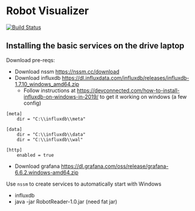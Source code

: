 # Robot Visualizer

[![Build Status](https://travis-ci.org/Team488/SimpleVisualizer.svg?branch=master)](https://travis-ci.org/Team488/SimpleVisualizer)

## Installing the basic services on the drive laptop

Download pre-reqs:
- Download nssm https://nssm.cc/download
- Download influxdb https://dl.influxdata.com/influxdb/releases/influxdb-1.7.10_windows_amd64.zip
  - Follow instructions at https://devconnected.com/how-to-install-influxdb-on-windows-in-2019/ to get it working on windows (a few config)
```
[meta]
    dir = "C:\\influxdb\\meta"

[data]
    dir = "C:\\influxdb\\data"
    dir = "C:\\influxdb\\wal"

[http]
    enabled = true
```
- Download grafana https://dl.grafana.com/oss/release/grafana-6.6.2.windows-amd64.zip

Use `nssm` to create services to automatically start with Windows
- influxdb
- java -jar RobotReader-1.0.jar (need fat jar)